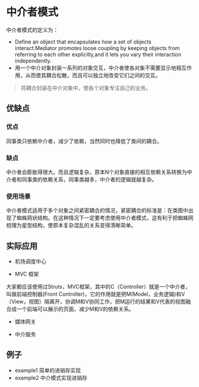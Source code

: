 # 中介者模式

中介者模式的定义为：

* Define an object that encapsulates how a set of objects interact.Mediator promotes loose coupling by keeping objects from referring to each other explicitly,and it lets you vary their interaction independently.
* 用一个中介对象封装一系列的对象交互，中介者使各对象不需要显示地相互作用，从而使其耦合松散，而且可以独立地改变它们之间的交互。

> 将耦合封装在中介对象中，使各个对象专注自己的业务。

## 优缺点

### 优点

同事类只依赖中介者，减少了依赖，当然同时也降低了类间的耦合。

### 缺点

中介者会膨胀得很大。而且逻辑复杂，原本N个对象直接的相互依赖关系转换为中介者和同事类的依赖关系，同事类越多，中介者的逻辑就越复杂。

### 使用场景

中介者模式适用于多个对象之间紧密耦合的情况，紧密耦合的标准是：在类图中出现了蜘蛛网状结构。在这种情况下一定要考虑使用中介者模式，这有利于把蜘蛛网梳理为星型结构，使原本复杂混乱的关系变得清晰简单。

## 实际应用

* 机场调度中心

* MVC 框架

大家都应该使用过Struts，MVC框架，其中的C（Controller）就是一个中介者，叫做前端控制器(Front Controller)，它的作用就是把M(Model，业务逻辑)和V（View，视图）隔离开，协调M和V协同工作，把M运行的结果和V代表的视图融合成一个前端可以展示的页面，减少M和V的依赖关系。

* 媒体网关

* 中介服务

## 例子

* example1 简单的进销存实现
* example2 中介模式实现进销存

